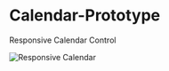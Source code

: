 Calendar-Prototype
==================

Responsive Calendar Control

![Responsive Calendar](public/images/Calendar.jpg "Responsive Calendar")